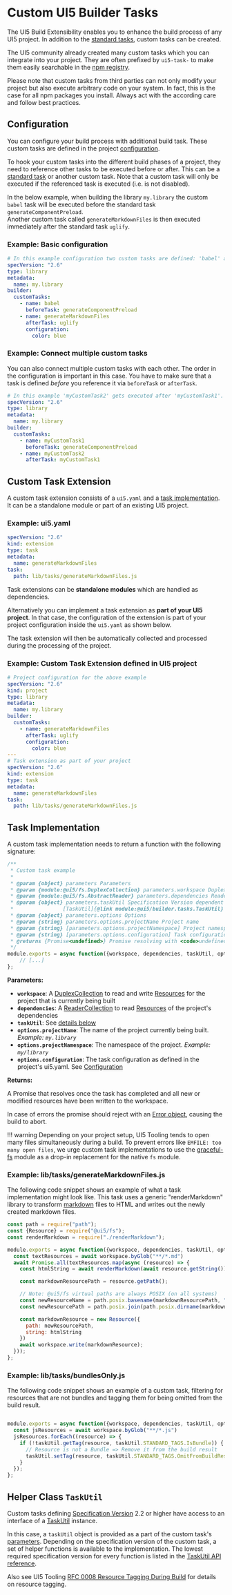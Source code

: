 # Custom UI5 Builder Tasks

The UI5 Build Extensibility enables you to enhance the build process of any UI5 project. In addition to the [standard tasks](../Builder.md#standard-tasks), custom tasks can be created.

The UI5 community already created many custom tasks which you can integrate into your project. They are often prefixed by `ui5-task-` to make them easily searchable in the [npm registry](https://www.npmjs.com/search?q=ui5-task-).

Please note that custom tasks from third parties can not only modify your project but also execute arbitrary code on your system. In fact, this is the case for all npm packages you install. Always act with the according care and follow best practices.

## Configuration

You can configure your build process with additional build task. These custom tasks are defined in the project [configuration](../Configuration.md).

To hook your custom tasks into the different build phases of a project, they need to reference other tasks to be executed before or after. This can be a [standard task](../Builder.md#standard-tasks) or another custom task. Note that a custom task will only be executed if the referenced task is executed (i.e. is not disabled).

In the below example, when building the library `my.library` the custom `babel` task will be executed before the standard task `generateComponentPreload`.  
Another custom task called `generateMarkdownFiles` is then executed immediately after the standard task `uglify`.

### Example: Basic configuration

````yaml
# In this example configuration two custom tasks are defined: 'babel' and 'generateMarkdownFiles'.
specVersion: "2.6"
type: library
metadata:
  name: my.library
builder:
  customTasks:
    - name: babel
      beforeTask: generateComponentPreload
    - name: generateMarkdownFiles
      afterTask: uglify
      configuration:
        color: blue
````

### Example: Connect multiple custom tasks

You can also connect multiple custom tasks with each other. The order in the configuration is important in this case. You have to make sure that a task is defined *before* you reference it via `beforeTask` or `afterTask`.

````yaml
# In this example 'myCustomTask2' gets executed after 'myCustomTask1'.
specVersion: "2.6"
type: library
metadata:
  name: my.library
builder:
  customTasks:
    - name: myCustomTask1
      beforeTask: generateComponentPreload
    - name: myCustomTask2
      afterTask: myCustomTask1
````

## Custom Task Extension

A custom task extension consists of a `ui5.yaml` and a [task implementation](#task-implementation). It can be a standalone module or part of an existing UI5 project.

### Example: ui5.yaml

````yaml
specVersion: "2.6"
kind: extension
type: task
metadata:
  name: generateMarkdownFiles
task:
  path: lib/tasks/generateMarkdownFiles.js
````

Task extensions can be **standalone modules** which are handled as dependencies.

Alternatively you can implement a task extension as **part of your UI5 project**.
In that case, the configuration of the extension is part of your project configuration inside the `ui5.yaml` as shown below.

The task extension will then be automatically collected and processed during the processing of the project.

### Example: Custom Task Extension defined in UI5 project

````yaml
# Project configuration for the above example
specVersion: "2.6"
kind: project
type: library
metadata:
  name: my.library
builder:
  customTasks:
    - name: generateMarkdownFiles
      afterTask: uglify
      configuration:
        color: blue
---
# Task extension as part of your project
specVersion: "2.6"
kind: extension
type: task
metadata:
  name: generateMarkdownFiles
task:
  path: lib/tasks/generateMarkdownFiles.js
````

## Task Implementation

A custom task implementation needs to return a function with the following signature:

````javascript
/**
 * Custom task example
 *
 * @param {object} parameters Parameters
 * @param {module:@ui5/fs.DuplexCollection} parameters.workspace DuplexCollection to read and write resources
 * @param {module:@ui5/fs.AbstractReader} parameters.dependencies ReaderCollection to read dependency resources
 * @param {object} parameters.taskUtil Specification Version dependent interface to a
 *                [TaskUtil]{@link module:@ui5/builder.tasks.TaskUtil} instance
 * @param {object} parameters.options Options
 * @param {string} parameters.options.projectName Project name
 * @param {string} [parameters.options.projectNamespace] Project namespace
 * @param {string} [parameters.options.configuration] Task configuration if given in ui5.yaml
 * @returns {Promise<undefined>} Promise resolving with <code>undefined</code> once data has been written or rejecting in case of an error
 */
module.exports = async function({workspace, dependencies, taskUtil, options}) {
	// [...]
};
````

**Parameters:**

- **`workspace`**: A [DuplexCollection](https://sap.github.io/ui5-tooling/v2/api/module-@ui5_fs.DuplexCollection.html) to read and write [Resources](https://sap.github.io/ui5-tooling/v2/api/module-@ui5_fs.Resource.html) for the project that is currently being built
- **`dependencies`**: A [ReaderCollection](https://sap.github.io/ui5-tooling/v2/api/module-@ui5_fs.ReaderCollection.html) to read [Resources](https://sap.github.io/ui5-tooling/v2/api/module-@ui5_fs.Resource.html) of the project's dependencies
- **`taskUtil`**: See [details below](https://sap.github.io/ui5-tooling/pages/extensibility/CustomTasks/#helper-class-taskutil)
- **`options.projectName`**: The name of the project currently being built. *Example: `my.library`*
- **`options.projectNamespace`**: The namespace of the project. *Example: `my/library`*
- **`options.configuration`**: The task configuration as defined in the project's ui5.yaml. See [Configuration](#Configuration)


**Returns:**

A Promise that resolves once the task has completed and all new or modified resources have been written to the workspace.

In case of errors the promise should reject with an [Error object](https://developer.mozilla.org/en-US/docs/Web/JavaScript/Reference/Global_Objects/Error/Error), causing the build to abort. 


!!! warning
    Depending on your project setup, UI5 Tooling tends to open many files simultaneously during a build. To prevent errors like `EMFILE: too many open files`, we urge custom task implementations to use the [graceful-fs](https://github.com/isaacs/node-graceful-fs#readme) module as a drop-in replacement for the native `fs` module.

### Example: lib/tasks/generateMarkdownFiles.js

The following code snippet shows an example of what a task implementation might look like. This task uses a generic "renderMarkdown" library to transform [markdown](https://daringfireball.net/projects/markdown/) files to HTML and writes out the newly created markdown files.

````javascript
const path = require("path");
const {Resource} = require("@ui5/fs");
const renderMarkdown = require("./renderMarkdown");

module.exports = async function({workspace, dependencies, taskUtil, options}) {
  const textResources = await workspace.byGlob("**/*.md")
  await Promise.all(textResources.map(async (resource) => {
    const htmlString = await renderMarkdown(await resource.getString());

    const markdownResourcePath = resource.getPath();

    // Note: @ui5/fs virtual paths are always POSIX (on all systems)
    const newResourceName = path.posix.basename(markdownResourcePath, ".md") + ".html";
    const newResourcePath = path.posix.join(path.posix.dirname(markdownResourcePath), newResourceName);

    const markdownResource = new Resource({
      path: newResourcePath,
      string: htmlString
    })
    await workspace.write(markdownResource);
  }));
};
````

### Example: lib/tasks/bundlesOnly.js

The following code snippet shows an example of a custom task, filtering for resources that are not bundles and tagging them for being omitted from the build result.

````javascript

module.exports = async function({workspace, dependencies, taskUtil, options}) {
  const jsResources = await workspace.byGlob("**/*.js")
  jsResources.forEach((resource) => {
    if (!taskUtil.getTag(resource, taskUtil.STANDARD_TAGS.IsBundle)) {
      // Resource is not a Bundle => Remove it from the build result
      taskUtil.setTag(resource, taskUtil.STANDARD_TAGS.OmitFromBuildResult);
    }
  });
};
````

## Helper Class `TaskUtil`

Custom tasks defining [Specification Version](../Configuration.md#specification-versions) 2.2 or higher have access to an interface of a [TaskUtil](https://sap.github.io/ui5-tooling/v2/api/module-@ui5_builder.tasks.TaskUtil.html) instance.

In this case, a `taskUtil` object is provided as a part of the custom task's [parameters](#task-implementation). Depending on the specification version of the custom task, a set of helper functions is available to the implementation. The lowest required specification version for every function is listed in the [TaskUtil API reference](https://sap.github.io/ui5-tooling/v2/api/module-@ui5_builder.tasks.TaskUtil.html).

Also see UI5 Tooling [RFC 0008 Resource Tagging During Build](https://github.com/SAP/ui5-tooling/blob/master/rfcs/0008-resource-tagging-during-build.md) for details on resource tagging.
